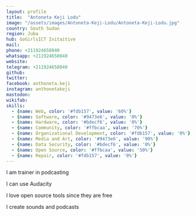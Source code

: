 ```yaml
---
layout: profile
title:  "Antoneta Keji Lodu"
image: "/assets/images/Antoneta-Keji-Lodu/Antoneta-Keji-Lodu.jpg"
country: South Sudan
region: Juba
hub: GoGirlsICT Initaitive
mail: 
phone: +211924658040
whatsapp: +211924658040
website: 
telegram: +211924658040
github: 
twitter: 
facebook: anthoneta.keji
instagram: anthonetakeji
mastodon: 
wikifab:
skills:
  - {name: Web, color: '#fdb157', value: '60%'}
  - {name: Software, color: '#9473e6', value: '0%'}
  - {name: Hardware, color: '#bdecf6', value: '0%'}
  - {name: Community, color: '#ffbcaa', value: '70%'}
  - {name: Organizational Development, color: '#fdb157', value: '0%'}
  - {name: Media and Art, color: '#9473e6', value: '90%'}
  - {name: Data Security, color: '#bdecf6', value: '0%'}
  - {name: Open Source, color: '#ffbcaa', value: '50%'}
  - {name: Repair, color: '#fdb157', value: '0%'}
---
```

I am trainer in podcasting

I can use Audacity

I love open source tools since they are free

I create sounds and podcasts
